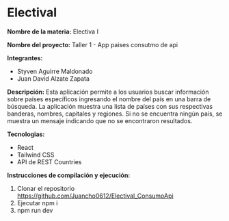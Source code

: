 # ElectivaI

**Nombre de la materia:** Electiva I

**Nombre del proyecto:** Taller 1 - App paises consutmo de api

**Integrantes:** 
* Styven Aguirre Maldonado
* Juan David Alzate Zapata
  
**Descripción:**
Esta aplicación permite a los usuarios buscar información sobre países específicos ingresando el nombre del país en una barra de búsqueda. La aplicación muestra una lista de países con sus respectivas banderas, nombres, capitales y regiones. Si no se encuentra ningún país, se muestra un mensaje indicando que no se encontraron resultados.

**Tecnologias:** 
- React
- Tailwind CSS
- API de REST Countries

**Instrucciones de compilación y ejecución:** 
1. Clonar el repositorio https://github.com/Juancho0612/Electival_ConsumoApi
2. Ejecutar npm i
3. npm run dev